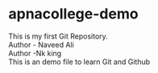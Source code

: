 # apnacollege-demo
This is my first Git Repository.
<br/>
Author - Naveed Ali
<br/>
Author -Nk king
<br/>
This is an demo file to learn Git and Github
